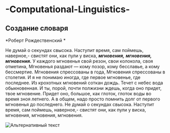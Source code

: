 # -Computational-Linguistics-
## Создание словаря


*Роберт Рождественский *

Не думай о секундах свысока.
Наступит время, сам поймешь, наверное,-
свистят они,
как пули у виска,
***мгновения,***
***мгновения,***
***мгновения.***
У каждого мгновенья свой резон,
свои колокола, своя отметина,
Мгновенья раздают — кому позор,
кому бесславье, а кому бессмертие.
Мгновения спрессованы в года,
Мгновения спрессованы в столетия.
И я не понимаю иногда,
где первое мгновенье, где последнее.
Из крохотных мгновений соткан дождь.
Течет с небес вода обыкновенная.
И ты, порой, почти полжизни ждешь,
когда оно придет, твое мгновение.
Придет оно, большое, как глоток,
глоток воды во время зноя летнего.
А в общем,
надо просто помнить долг
от первого мгновенья до последнего.
Не думай о секундах свысока.
Наступит время, сам поймешь, наверное,-
свистят они,
как пули у виска,
мгновения,
мгновения,
мгновения.


![Альтернативный текст](/https://sun9-71.userapi.com/c845020/v845020945/187f68/o0ewSQCVZrM.jpg)
